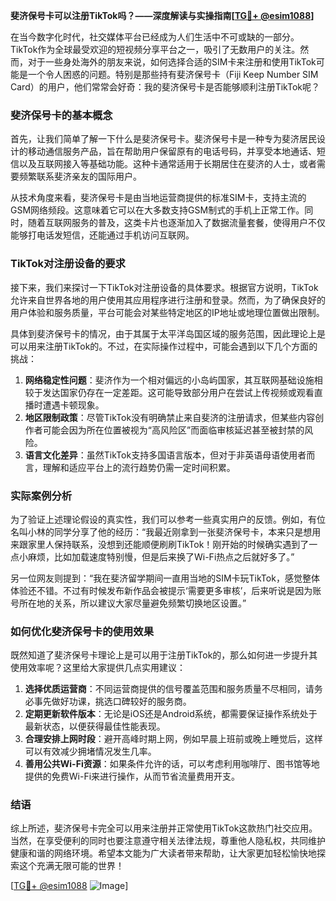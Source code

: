 **斐济保号卡可以注册TikTok吗？——深度解读与实操指南[[TG💪+ @esim1088](https://t.me/s/esim1088)]**

在当今数字化时代，社交媒体平台已经成为人们生活中不可或缺的一部分。TikTok作为全球最受欢迎的短视频分享平台之一，吸引了无数用户的关注。然而，对于一些身处海外的朋友来说，如何选择合适的SIM卡来注册和使用TikTok可能是一个令人困惑的问题。特别是那些持有斐济保号卡（Fiji Keep Number SIM Card）的用户，他们常常会好奇：我的斐济保号卡是否能够顺利注册TikTok呢？

### 斐济保号卡的基本概念

首先，让我们简单了解一下什么是斐济保号卡。斐济保号卡是一种专为斐济居民设计的移动通信服务产品，旨在帮助用户保留原有的电话号码，并享受本地通话、短信以及互联网接入等基础功能。这种卡通常适用于长期居住在斐济的人士，或者需要频繁联系斐济亲友的国际用户。

从技术角度来看，斐济保号卡是由当地运营商提供的标准SIM卡，支持主流的GSM网络频段。这意味着它可以在大多数支持GSM制式的手机上正常工作。同时，随着互联网服务的普及，这类卡片也逐渐加入了数据流量套餐，使得用户不仅能够打电话发短信，还能通过手机访问互联网。

### TikTok对注册设备的要求

接下来，我们来探讨一下TikTok对注册设备的具体要求。根据官方说明，TikTok允许来自世界各地的用户使用其应用程序进行注册和登录。然而，为了确保良好的用户体验和服务质量，平台可能会对某些特定地区的IP地址或地理位置做出限制。

具体到斐济保号卡的情况，由于其属于太平洋岛国区域的服务范围，因此理论上是可以用来注册TikTok的。不过，在实际操作过程中，可能会遇到以下几个方面的挑战：

1. **网络稳定性问题**：斐济作为一个相对偏远的小岛屿国家，其互联网基础设施相较于发达国家仍存在一定差距。这可能导致部分用户在尝试上传视频或观看直播时遭遇卡顿现象。
2. **地区限制政策**：尽管TikTok没有明确禁止来自斐济的注册请求，但某些内容创作者可能会因为所在位置被视为“高风险区”而面临审核延迟甚至被封禁的风险。
3. **语言文化差异**：虽然TikTok支持多国语言版本，但对于非英语母语使用者而言，理解和适应平台上的流行趋势仍需一定时间积累。

### 实际案例分析

为了验证上述理论假设的真实性，我们可以参考一些真实用户的反馈。例如，有位名叫小林的同学分享了他的经历：“我最近刚拿到一张斐济保号卡，本来只是想用来跟家里人保持联系，没想到还能顺便刷刷TikTok！刚开始的时候确实遇到了一点小麻烦，比如加载速度特别慢，但是后来换了Wi-Fi热点之后就好多了。”

另一位网友则提到：“我在斐济留学期间一直用当地的SIM卡玩TikTok，感觉整体体验还不错。不过有时候发布新作品会被提示‘需要更多审核’，后来听说是因为账号所在地的关系，所以建议大家尽量避免频繁切换地区设置。”

### 如何优化斐济保号卡的使用效果

既然知道了斐济保号卡理论上是可以用于注册TikTok的，那么如何进一步提升其使用效率呢？这里给大家提供几点实用建议：

1. **选择优质运营商**：不同运营商提供的信号覆盖范围和服务质量不尽相同，请务必事先做好功课，挑选口碑较好的服务商。
2. **定期更新软件版本**：无论是iOS还是Android系统，都需要保证操作系统处于最新状态，以便获得最佳性能表现。
3. **合理安排上网时段**：避开高峰时期上网，例如早晨上班前或晚上睡觉后，这样可以有效减少拥堵情况发生几率。
4. **善用公共Wi-Fi资源**：如果条件允许的话，可以考虑利用咖啡厅、图书馆等地提供的免费Wi-Fi来进行操作，从而节省流量费用开支。

### 结语

综上所述，斐济保号卡完全可以用来注册并正常使用TikTok这款热门社交应用。当然，在享受便利的同时也要注意遵守相关法律法规，尊重他人隐私权，共同维护健康和谐的网络环境。希望本文能为广大读者带来帮助，让大家更加轻松愉快地探索这个充满无限可能的世界！

[[TG💪+ @esim1088](https://t.me/s/esim1088) ![Image](https://i.postimg.cc/4NQfJmqS/Snipaste-2025-05-13-00-14-12.png)]